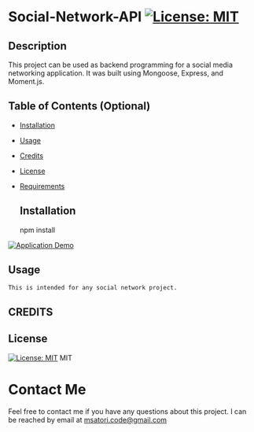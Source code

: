 
 # Social-Network-API [![License: MIT](https://img.shields.io/badge/License-MIT-yellow.svg)](https://opensource.org/licenses/MIT)

 ## Description 

 This project can be used as backend programming for a social media networking application. It was built using Mongoose, Express, and Moment.js.
 


  ## Table of Contents (Optional)

* [Installation](#installation)
* [Usage](#usage)
* [Credits](#credits)
* [License](#license)
* [Requirements](#requirements)


  ## Installation
    npm install
    
[![Application Demo](./assets/Demo.png)](https://drive.google.com/file/d/1cr-6uwaCtQHIIiL532Y91nZjZtVhTI7F/view?usp=sharing "App Demo")
  ## Usage 
    This is intended for any social network project.

  ## CREDITS
    

  ## License
[![License: MIT](https://img.shields.io/badge/License-MIT-yellow.svg)](https://opensource.org/licenses/MIT)
MIT



  # Contact Me
Feel free to contact me if you have any questions about this project. I can be reached by email at msatori.code@gmail.com